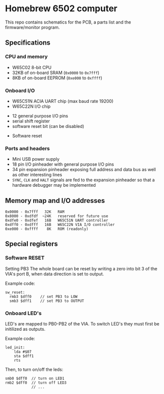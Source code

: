 # Homebrew 6502 computer

This repo contains schematics for the PCB, a parts list and
the firmware/monitor program.

## Specifications
### CPU and memory
* W65C02 8-bit CPU
* 32KB of on-board SRAM (`0x0000` to `0x7fff`)
* 8KB of on-board EEPROM (`0xe000` to `0xffff`)

### Onboard I/O
* W65C51N ACIA UART chip (max baud rate 19200)
* W65C22N I/O chip
 - 12 general purpose I/O pins
 - serial shift register
 - software reset bit (can be disabled)
* Software reset

### Ports and headers
* Mini USB power supply
* 18 pin I/O pinheader with general purpose I/O pins
* 34 pin expansion pinheader exposing full address and data bus
as well as other interesting lines
* `SYNC`, `CLK` and `HALT` signals are fed to the expansion pinheader
so that a hardware debugger may be implemented

## Memory map and I/O addresses
```
0x0000 - 0x7fff   32K   RAM
0x8000 - 0xdfdf  ~24K   reserved for future use
0xdfe0 - 0xdfef   16B   W65C51N UART controller
0xdff0 - 0xdfff   16B   W65C22N VIA I/O controller
0xe000 - 0xffff    8K   ROM (readonly)
```

## Special registers

### Software RESET
Setting PB3
The whole board can be reset by writing a zero into bit 3
of the VIA's port B, when data direction is set to output.

Example code:
```
sw_reset:
  rmb3 $dff0    // set PB3 to LOW
  smb3 $dff1    // set PB3 to OUTPUT
```

### Onboard LED's
LED's are mapped to PB0-PB2 of the VIA. To switch LED's they
must first be initilized as outputs.

Example code:
```
led_init:
    lda #$07
    sta $dff1
    rts
```

Then, to turn on/off the leds:
```
smb0 $dff0  // turn on LED1
rmb2 $dff0  // turn off LED3
            // ...
```
